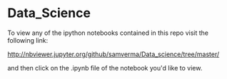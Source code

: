 # Data_Science

To view any of the ipython notebooks contained in this repo visit the following link:

http://nbviewer.jupyter.org/github/samverma/Data_science/tree/master/

and then click on the .ipynb file of the notebook you'd like to view.
